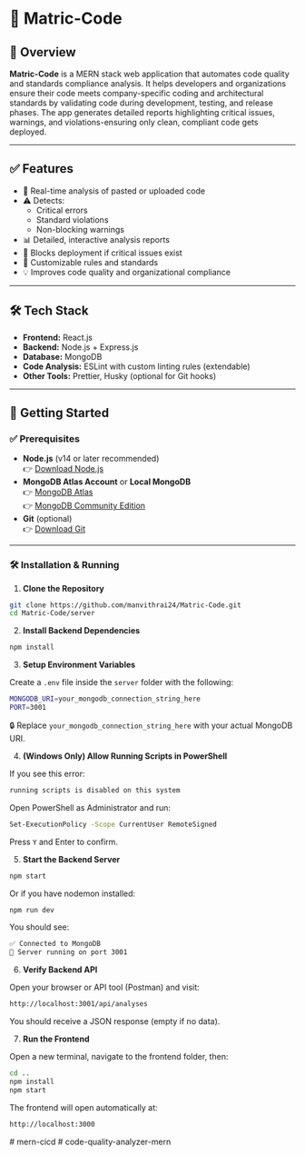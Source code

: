 # 🚦 Matric-Code

## 📌 Overview

**Matric-Code** is a MERN stack web application that automates code quality and standards compliance analysis. It helps developers and organizations ensure their code meets company-specific coding and architectural standards by validating code during development, testing, and release phases. The app generates detailed reports highlighting critical issues, warnings, and violations-ensuring only clean, compliant code gets deployed.

---

## ✅ Features

- 🧠 Real-time analysis of pasted or uploaded code  
- ⚠️ Detects:
  - Critical errors
  - Standard violations
  - Non-blocking warnings  
- 📊 Detailed, interactive analysis reports  
- 🚫 Blocks deployment if critical issues exist  
- 🧩 Customizable rules and standards  
- 💡 Improves code quality and organizational compliance  

---

## 🛠️ Tech Stack

- **Frontend:** React.js  
- **Backend:** Node.js + Express.js  
- **Database:** MongoDB  
- **Code Analysis:** ESLint with custom linting rules (extendable)  
- **Other Tools:** Prettier, Husky (optional for Git hooks)  

---

## 🚀 Getting Started

### ✅ Prerequisites

- **Node.js** (v14 or later recommended)  
  👉 [Download Node.js](https://nodejs.org/)  
- **MongoDB Atlas Account** or **Local MongoDB**  
  👉 [MongoDB Atlas](https://www.mongodb.com/cloud/atlas)  
  👉 [MongoDB Community Edition](https://www.mongodb.com/try/download/community)  
- **Git** (optional)  
  👉 [Download Git](https://git-scm.com/downloads)  

---

### 🛠️ Installation & Running

1. **Clone the Repository**
```bash
git clone https://github.com/manvithrai24/Matric-Code.git
cd Matric-Code/server
```

2. **Install Backend Dependencies**
```bash
npm install
```


3. **Setup Environment Variables**

Create a `.env` file inside the `server` folder with the following:
```bash
MONGODB_URI=your_mongodb_connection_string_here
PORT=3001
```


🔒 Replace `your_mongodb_connection_string_here` with your actual MongoDB URI.

4. **(Windows Only) Allow Running Scripts in PowerShell**

If you see this error:

```bash
running scripts is disabled on this system
```

Open PowerShell as Administrator and run:
```bash
Set-ExecutionPolicy -Scope CurrentUser RemoteSigned
```

Press `Y` and Enter to confirm.

5. **Start the Backend Server**
```bash
npm start
```
Or if you have nodemon installed:
```bash
npm run dev
```

You should see:
```bash
✅ Connected to MongoDB
🚀 Server running on port 3001
```

6. **Verify Backend API**

Open your browser or API tool (Postman) and visit:
```bash
http://localhost:3001/api/analyses
```

You should receive a JSON response (empty if no data).

7. **Run the Frontend**

Open a new terminal, navigate to the frontend folder, then:
```bash
cd ..
npm install
npm start
```
The frontend will open automatically at:
```bash
http://localhost:3000
```

#   m e r n - c i c d  
 #   c o d e - q u a l i t y - a n a l y z e r - m e r n  
 